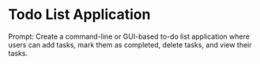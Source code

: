 # Todo List Application
Prompt:  Create a command-line or GUI-based to-do list application where users can add tasks, mark them as completed, delete tasks, and view their tasks.

